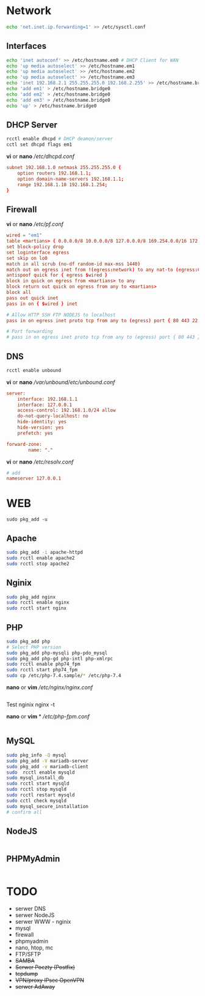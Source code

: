 # Network

```bash
echo 'net.inet.ip.forwarding=1' >> /etc/sysctl.conf
```

## Interfaces

```bash
echo 'inet autoconf' >> /etc/hostname.em0 # DHCP Client for WAN
echo 'up media autoselect' >> /etc/hostname.em1 
echo 'up media autoselect' >> /etc/hostname.em2 
echo 'up media autoselect' >> /etc/hostname.em3 
echo 'inet 192.168.2.1 255.255.255.0 192.168.2.255' >> /etc/hostname.bridge0 # Static for LAN
echo 'add em1' > /etc/hostname.bridge0 
echo 'add em2' > /etc/hostname.bridge0 
echo 'add em3' > /etc/hostname.bridge0 
echo 'up' > /etc/hostname.bridge0

```

## DHCP Server

```bash
rcctl enable dhcpd # DHCP deamon/server
cctl set dhcpd flags em1 
```
**vi** or **nano** */etc/dhcpd.conf* 
```conf
subnet 192.168.1.0 netmask 255.255.255.0 {
	option routers 192.168.1.1;
	option domain-name-servers 192.168.1.1;
	range 192.168.1.10 192.168.1.254;
}
```

## Firewall
**vi** or **nano** */etc/pf.conf* 
```conf
wired = "em1"
table <martians> { 0.0.0.0/8 10.0.0.0/8 127.0.0.0/8 169.254.0.0/16 172.16.0.0/12 192.0.0.0/24 192.0.2.0/24 224.0.0.0/3 192.168.0.0/16 198.18.0.0/15 198.51.100.0/24 203.0.113.0/24 }
set block-policy drop
set loginterface egress
set skip on lo0
match in all scrub (no-df random-id max-mss 1440)
match out on egress inet from !(egress:network) to any nat-to (egress:0)
antispoof quick for { egress $wired }
block in quick on egress from <martians> to any
block return out quick on egress from any to <martians>
block all
pass out quick inet
pass in on { $wired } inet

# Allow HTTP SSH FTP NODEJS to localhost
pass in on egress inet proto tcp from any to (egress) port { 80 443 22 3000 }

# Port forwarding
# pass in on egress inet proto tcp from any to (egress) port { 80 443 } rdr-to 192.168.1.2
```

## DNS

```bash
rcctl enable unbound
```
**vi** or **nano** */var/unbound/etc/unbound.conf* 
```ini
server:
    interface: 192.168.1.1
    interface: 127.0.0.1
    access-control: 192.168.1.0/24 allow
	do-not-query-localhost: no
	hide-identity: yes
	hide-version: yes
	prefetch: yes

forward-zone:
        name: "."
```

**vi** or **nano** */etc/resolv.conf* 
```conf
# add 
nameserver 127.0.0.1
```

# WEB
    sudo pkg_add -u

## Apache

```bash
sudo pkg_add -i apache-httpd
sudo rcctl enable apache2
sudo rcctl stop apache2
```

## Nginix

```bash
sudo pkg_add nginx
sudo rcctl enable nginx
sudo rcctl start nginx
```
## PHP
```bash
sudo pkg_add php
# Select PHP version
sudo pkg_add php-mysqli php-pdo_mysql
sudo pkg_add php-gd php-intl php-xmlrpc
sudo rcctl enable php74_fpm
sudo rcctl start php74_fpm
sudo cp /etc/php-7.4.sample/* /etc/php-7.4    

```


**nano** or **vim** */etc/nginx/nginx.conf*
```bash

```

Test nginix
    nginx -t

**nano** or **vim** * */etc/php-fpm.conf*
```

```

## MySQL

```bash
sudo pkg_info -Q mysql
sudo pkg_add -V mariadb-server 
sudo pkg_add -v mariadb-client 
sudo  rcctl enable mysqld     
sudo mysql_install_db
sudo rcctl start mysqld
sudo rcctl stop mysqld
sudo rcctl restart mysqld
sudo cctl check mysqld  
sudo mysql_secure_installation
# confirm all
```


## NodeJS

```bash
```



## PHPMyAdmin

```bash
```

# TODO

- serwer DNS
- serwer NodeJS
- serwer WWW - nginix
- mysql
- firewall
- phpmyadmin
- nano, htop, mc
- FTP/SFTP
- ~~SAMBA~~
- ~~Serwer Poczty (Postfix)~~
- ~~tcpdump~~
- ~~VPN/proxy IPsec OpenVPN~~
- ~~serwer AdAway~~

